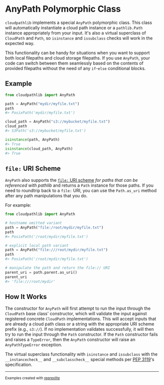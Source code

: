 # AnyPath Polymorphic Class

`cloudpathlib` implements a special `AnyPath` polymorphic class. This class will automatically instantiate a cloud path instance or a `pathlib.Path` instance appropriately from your input. It's also a virtual superclass of `CloudPath` and `Path`, so `isinstance` and `issubclass` checks will work in the expected way.

This functionality can be handy for situations when you want to support both local filepaths and cloud storage filepaths. If you use `AnyPath`, your code can switch between them seamlessly based on the contents of provided filepaths without the need of any `if`-`else` conditional blocks.

## Example

```python
from cloudpathlib import AnyPath

path = AnyPath("mydir/myfile.txt")
path
#> PosixPath('mydir/myfile.txt')

cloud_path = AnyPath("s3://mybucket/myfile.txt")
cloud_path
#> S3Path('s3://mybucket/myfile.txt')

isinstance(path, AnyPath)
#> True
isinstance(cloud_path, AnyPath)
#> True
```

## `file:` URI Scheme

`AnyPath` also supports the [`file:` URI scheme](https://en.wikipedia.org/wiki/File_URI_scheme) _for paths that can be referenced with pathlib_ and returns a `Path` instance for those paths. If you need to roundtrip back to a `file:` URI, you can use the `Path.as_uri` method after any path manipulations that you do.

For example:

```python
from cloudpathlib import AnyPath

# hostname omitted variant
path = AnyPath("file:/root/mydir/myfile.txt")
path
#> PosixPath('/root/mydir/myfile.txt')

# explicit local path variant
path = AnyPath("file:///root/mydir/myfile.txt")
path
#> PosixPath('/root/mydir/myfile.txt')

# manipulate the path and return the file:// URI
parent_uri = path.parent.as_uri()
parent_uri
#> 'file:///root/mydir'
```

## How It Works

The constructor for `AnyPath` will first attempt to run the input through the `CloudPath` base class' constructor, which will validate the input against registered concrete `CloudPath` implementations. This will accept inputs that are already a cloud path class or a string with the appropriate URI scheme prefix (e.g., `s3://`). If no implementation validates successfully, it will then try to run the input through the `Path` constructor. If the `Path` constructor fails and raises a `TypeError`, then the `AnyPath` constructor will raise an `AnyPathTypeError` exception.

The virtual superclass functionality with `isinstance` and `issubclass` with the `__instancecheck__` and `__subclasscheck__` special methods per [PEP 3119](https://www.python.org/dev/peps/pep-3119/#overloading-isinstance-and-issubclass)'s specification.

---
<sup>Examples created with [reprexlite](https://github.com/jayqi/reprexlite)</sup>
